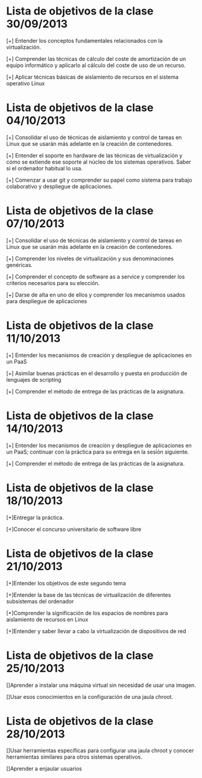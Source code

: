 Lista de objetivos de la clase 30/09/2013
=========================================

[+] Entender los conceptos fundamentales relacionados con la virtualización.

[+] Comprender las técnicas de cálculo del coste de amortización de un equipo informático y aplicarlo al cálculo del 
coste de uso de un recurso.

[+] Aplicar técnicas básicas de aislamiento de recursos en el sistema operativo Linux


Lista de objetivos de la clase 04/10/2013
=========================================

[+] Consolidar el uso de técnicas de aislamiento y control de tareas en Linux que se usarán más adelante en la 
creación de contenedores.
 
[+] Entender el soporte en hardware de las técnicas de virtualización y cómo se extiende ese soporte al núcleo 
de los sistemas operativos. Saber si el ordenador habitual lo usa.

[+] Comenzar a usar git y comprender su papel como sistema para trabajo colaborativo y despliegue de aplicaciones.

Lista de objetivos de la clase 07/10/2013
=========================================

[+] Consolidar el uso de técnicas de aislamiento y control de tareas en Linux que se usarán más adelante en la creación de contenedores.

[+] Comprender los niveles de virtualización y sus denominaciones genéricas.

[+] Comprender el concepto de software as a service y comprender los criterios necesarios para su elección.

[+] Darse de alta en uno de ellos y comprender los mecanismos usados para despliegue de aplicaciones

Lista de objetivos de la clase 11/10/2013
=========================================

[+] Entender los mecanismos de creación y despliegue de aplicaciones en un PaaS

[+] Asimilar buenas prácticas en el desarrollo y puesta en producción de lenguajes de scripting

[+] Comprender el método de entrega de las prácticas de la asignatura.

Lista de objetivos de la clase 14/10/2013
=========================================
[+] Entender los mecanismos de creación y despliegue de aplicaciones en un PaaS; continuar con la práctica para su entrega en la sesión siguiente. 

[+] Comprender el método de entrega de las prácticas de la asignatura.

Lista de objetivos de la clase 18/10/2013
=========================================
[+]Entregar la práctica.

[+]Conocer el concurso universitario de software libre


Lista de objetivos de la clase 21/10/2013
=========================================
[+]Entender los objetivos de este segundo tema

[+]Entender la base de las técnicas de virtualización de diferentes subsistemas del ordenador

[+]Comprender la significación de los espacios de nombres para aislamiento de recursos en Linux

[+]Entender y saber llevar a cabo la virtualización de dispositivos de red


Lista de objetivos de la clase 25/10/2013
=========================================
[]Aprender a instalar una máquina virtual sin necesidad de usar una imagen.

[]Usar esos conocimientos en la configuración de una jaula chroot.



Lista de objetivos de la clase 28/10/2013
=========================================
[]Usar herramientas específicas para configurar una jaula chroot y conocer herramientas similares para otros sistemas operativos.

[]Aprender a enjaular usuarios







